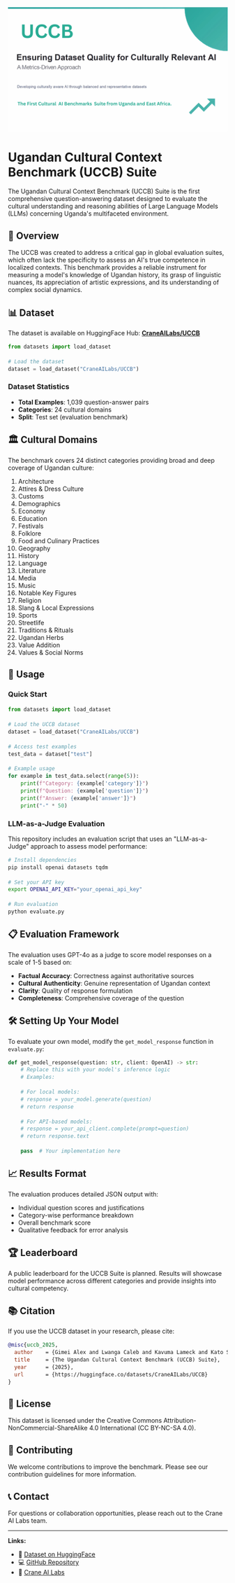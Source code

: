 <div align="center">
  <img src="UCCB_Logo.png" alt="UCCB Logo" width="600"/>
</div>

# Ugandan Cultural Context Benchmark (UCCB) Suite

The Ugandan Cultural Context Benchmark (UCCB) Suite is the first comprehensive question-answering dataset designed to evaluate the cultural understanding and reasoning abilities of Large Language Models (LLMs) concerning Uganda's multifaceted environment.

## 🎯 Overview

The UCCB was created to address a critical gap in global evaluation suites, which often lack the specificity to assess an AI's true competence in localized contexts. This benchmark provides a reliable instrument for measuring a model's knowledge of Ugandan history, its grasp of linguistic nuances, its appreciation of artistic expressions, and its understanding of complex social dynamics.

## 📊 Dataset

The dataset is available on HuggingFace Hub: **[CraneAILabs/UCCB](https://huggingface.co/datasets/CraneAILabs/UCCB)**

```python
from datasets import load_dataset

# Load the dataset
dataset = load_dataset("CraneAILabs/UCCB")
```

### Dataset Statistics
- **Total Examples**: 1,039 question-answer pairs
- **Categories**: 24 cultural domains
- **Split**: Test set (evaluation benchmark)

## 🏛️ Cultural Domains

The benchmark covers 24 distinct categories providing broad and deep coverage of Ugandan culture:

1. Architecture
2. Attires & Dress Culture  
3. Customs
4. Demographics
5. Economy
6. Education
7. Festivals
8. Folklore
9. Food and Culinary Practices
10. Geography
11. History
12. Language
13. Literature
14. Media
15. Music
16. Notable Key Figures
17. Religion
18. Slang & Local Expressions
19. Sports
20. Streetlife
21. Traditions & Rituals
22. Ugandan Herbs
23. Value Addition
24. Values & Social Norms

## 🔧 Usage

### Quick Start

```python
from datasets import load_dataset

# Load the UCCB dataset
dataset = load_dataset("CraneAILabs/UCCB")

# Access test examples
test_data = dataset["test"]

# Example usage
for example in test_data.select(range(5)):
    print(f"Category: {example['category']}")
    print(f"Question: {example['question']}")
    print(f"Answer: {example['answer']}")
    print("-" * 50)
```

### LLM-as-a-Judge Evaluation

This repository includes an evaluation script that uses an "LLM-as-a-Judge" approach to assess model performance:

```bash
# Install dependencies
pip install openai datasets tqdm

# Set your API key
export OPENAI_API_KEY="your_openai_api_key"

# Run evaluation
python evaluate.py
```

## 📋 Evaluation Framework

The evaluation uses GPT-4o as a judge to score model responses on a scale of 1-5 based on:
- **Factual Accuracy**: Correctness against authoritative sources
- **Cultural Authenticity**: Genuine representation of Ugandan context
- **Clarity**: Quality of response formulation
- **Completeness**: Comprehensive coverage of the question

## 🛠️ Setting Up Your Model

To evaluate your own model, modify the `get_model_response` function in `evaluate.py`:

```python
def get_model_response(question: str, client: OpenAI) -> str:
    # Replace this with your model's inference logic
    # Examples:
    
    # For local models:
    # response = your_model.generate(question)
    # return response
    
    # For API-based models:
    # response = your_api_client.complete(prompt=question)
    # return response.text
    
    pass  # Your implementation here
```

## 📈 Results Format

The evaluation produces detailed JSON output with:
- Individual question scores and justifications
- Category-wise performance breakdown
- Overall benchmark score
- Qualitative feedback for error analysis

## 🏆 Leaderboard

A public leaderboard for the UCCB Suite is planned. Results will showcase model performance across different categories and provide insights into cultural competency.

## 📚 Citation

If you use the UCCB dataset in your research, please cite:

```bibtex
@misc{uccb_2025,
  author    = {Gimei Alex and Lwanga Caleb and Kavuma Lameck and Kato Steven Mubiru and Roland Ganafa and Sibomana Glorry and Atuhaire Collins and JohnRoy Nangeso and Bronson Bakunga},
  title     = {The Ugandan Cultural Context Benchmark (UCCB) Suite},
  year      = {2025},
  url       = {https://huggingface.co/datasets/CraneAILabs/UCCB}
}
```

## 📄 License

This dataset is licensed under the Creative Commons Attribution-NonCommercial-ShareAlike 4.0 International (CC BY-NC-SA 4.0).

## 🤝 Contributing

We welcome contributions to improve the benchmark. Please see our contribution guidelines for more information.

## 📞 Contact

For questions or collaboration opportunities, please reach out to the Crane AI Labs team.

---

**Links:**
- 🤗 [Dataset on HuggingFace](https://huggingface.co/datasets/CraneAILabs/UCCB)
- 💻 [GitHub Repository](https://github.com/Crane-AI-Labs/UCCB)
- 🏢 [Crane AI Labs](https://github.com/Crane-AI-Labs)